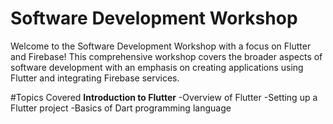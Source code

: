 # Software Development Workshop

Welcome to the Software Development Workshop with a focus on Flutter and Firebase! This comprehensive workshop covers the broader aspects of software development with an emphasis on creating applications using Flutter and integrating Firebase services.

#Topics Covered
**Introduction to Flutter**
-Overview of Flutter
-Setting up a Flutter project
-Basics of Dart programming language
